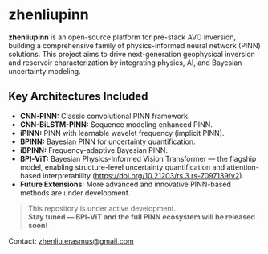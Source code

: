# zhenliupinn

**zhenliupinn** is an open-source platform for pre-stack AVO inversion, building a comprehensive family of physics-informed neural network (PINN) solutions. This project aims to drive next-generation geophysical inversion and reservoir characterization by integrating physics, AI, and Bayesian uncertainty modeling.

## Key Architectures Included

- **CNN-PINN:** Classic convolutional PINN framework.
- **CNN-BiLSTM-PINN:** Sequence modeling enhanced PINN.
- **iPINN:** PINN with learnable wavelet frequency (implicit PINN).
- **BPINN:** Bayesian PINN for uncertainty quantification.
- **iBPINN:** Frequency-adaptive Bayesian PINN.
- **BPI‑ViT:** Bayesian Physics-Informed Vision Transformer — the flagship model, enabling structure-level uncertainty quantification and attention-based interpretability (https://doi.org/10.21203/rs.3.rs-7097139/v2).
- **Future Extensions:** More advanced and innovative PINN-based methods are under development.

> This repository is under active development.  
> **Stay tuned — BPI‑ViT and the full PINN ecosystem will be released soon!**

Contact: zhenliu.erasmus@gmail.com
